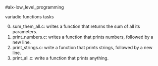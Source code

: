 #alx-low_level_programming

variadic functions
tasks

0. sum_them_all.c: writes a function that returns the sum of all its parameters.
1. print_numbers.c: writes a function that prints numbers, followed by a new line.
2. print_strings.c: write a function that prints strings, followed by a new line.
3. print_all.c: write a function that prints anything.
